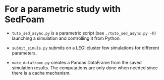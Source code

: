 # For a parametric study with SedFoam

- `tuto_sed_async.py` is a parametric script (see `./tuto_sed_async.py -h`)
  launching a simulation and controlling it from Python.

- `submit_simuls.py` submits on a LEGI cluster few simulations for different
  parameters.

- `make_dataframe.py` creates a Pandas DataFrame from the saved simulation
  results. The computations are only done when needed since there is a cache
  mechanism.
